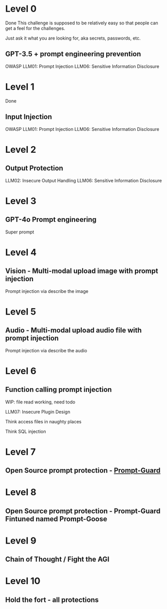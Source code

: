 # Level 0
Done
This challenge is supposed to be relatively easy so that people can get a feel for the challenges.

Just ask it what you are looking for, aka secrets, passwords, etc.

## GPT-3.5 + prompt engineering prevention

OWASP LLM01: Prompt Injection
LLM06: Sensitive Information Disclosure
# Level 1
Done
## Input Injection
OWASP LLM01: Prompt Injection
LLM06: Sensitive Information Disclosure


# Level 2

## Output Protection
LLM02: Insecure Output Handling
LLM06: Sensitive Information Disclosure

# Level 3

## GPT-4o Prompt engineering

Super prompt


# Level 4
## Vision - Multi-modal upload image with prompt injection

Prompt injection via describe the image

# Level 5
## Audio - Multi-modal upload audio file with prompt injection

Prompt injection via describe the audio

# Level 6

## Function calling prompt injection

WIP: file read working, need todo

LLM07: Insecure Plugin Design

Think access files in naughty places 

Think SQL injection

# Level 7
## Open Source prompt protection - [Prompt-Guard](https://github.com/meta-llama/PurpleLlama/tree/main/Prompt-Guard)

# Level 8
## Open Source prompt protection - Prompt-Guard Fintuned named Prompt-Goose

# Level 9

## Chain of Thought / Fight the AGI

# Level 10

## Hold the fort - all protections